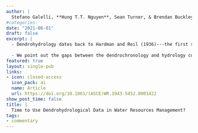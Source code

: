 ```yaml
---
author: |
  Stefano Galelli, **Hung T.T. Nguyen**, Sean Turner, & Brendan Buckley. *Journal of Water Resources Planning and Management 147*(8)
#categories:
date: "2021-08-01"
draft: false
excerpt: | 
  - Dendrohydrology dates back to Hardman and Reil (1936)---the first streamflow reconstruction from tree rings. Since then, streamflow records have been reconstructed worldwide, but streamflow reconstructions still see limited use in operational water management.
  
  - We point out the gaps between the dendrochronology and hydrology communities and suggest the way forward.
featured: true
layout: single-pub
links:
- icon: closed-access
  icon_pack: ai
  name: Article
  url: https://doi.org/10.1061/(ASCE)WR.1943-5452.0001422
show_post_time: false
title: |
  Time to Use Dendrohydrological Data in Water Resources Management? 
tags:
- commentary
---
```



<script type="text/javascript" src="https://d1bxh8uas1mnw7.cloudfront.net/assets/embed.js"></script><div data-badge-popover="right" data-badge-type="medium-donut" data-doi="10.1061/(ASCE)WR.1943-5452.0001422" data-hide-no-mentions="true" class="altmetric-embed"></div>